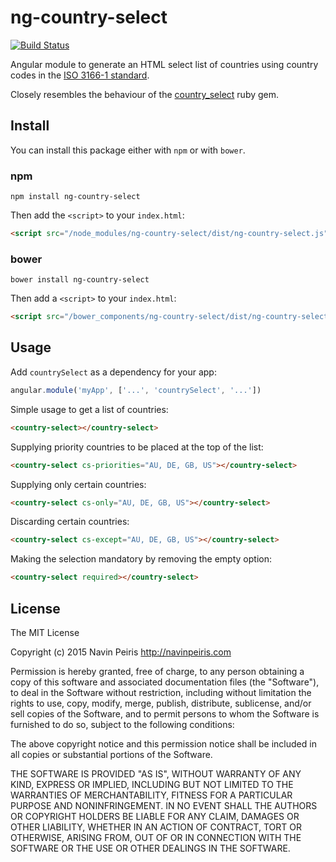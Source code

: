# ng-country-select

[![Build Status](https://travis-ci.org/navinpeiris/ng-country-select.svg?branch=master)](https://travis-ci.org/navinpeiris/ng-country-select)

Angular module to generate an HTML select list of countries using country codes in the
[ISO 3166-1 standard](https://en.wikipedia.org/wiki/ISO_3166-1).

Closely resembles the behaviour of the [country_select](https://github.com/stefanpenner/country_select) ruby gem.

## Install

You can install this package either with `npm` or with `bower`.

### npm

```shell
npm install ng-country-select
```

Then add the `<script>` to your `index.html`:

```html
<script src="/node_modules/ng-country-select/dist/ng-country-select.js"></script>
```

### bower

```shell
bower install ng-country-select
```

Then add a `<script>` to your `index.html`:

```html
<script src="/bower_components/ng-country-select/dist/ng-country-select.js"></script>
```

## Usage

Add `countrySelect` as a dependency for your app:

```javascript
angular.module('myApp', ['...', 'countrySelect', '...'])
```

Simple usage to get a list of countries:

```html
<country-select></country-select>
```

Supplying priority countries to be placed at the top of the list:

```html
<country-select cs-priorities="AU, DE, GB, US"></country-select>
```

Supplying only certain countries:

```html
<country-select cs-only="AU, DE, GB, US"></country-select>
```

Discarding certain countries:

```html
<country-select cs-except="AU, DE, GB, US"></country-select>
```

Making the selection mandatory by removing the empty option:

```html
<country-select required></country-select>
```

## License

The MIT License

Copyright (c) 2015 Navin Peiris http://navinpeiris.com

Permission is hereby granted, free of charge, to any person obtaining a copy
of this software and associated documentation files (the "Software"), to deal
in the Software without restriction, including without limitation the rights
to use, copy, modify, merge, publish, distribute, sublicense, and/or sell
copies of the Software, and to permit persons to whom the Software is
furnished to do so, subject to the following conditions:

The above copyright notice and this permission notice shall be included in
all copies or substantial portions of the Software.

THE SOFTWARE IS PROVIDED "AS IS", WITHOUT WARRANTY OF ANY KIND, EXPRESS OR
IMPLIED, INCLUDING BUT NOT LIMITED TO THE WARRANTIES OF MERCHANTABILITY,
FITNESS FOR A PARTICULAR PURPOSE AND NONINFRINGEMENT. IN NO EVENT SHALL THE
AUTHORS OR COPYRIGHT HOLDERS BE LIABLE FOR ANY CLAIM, DAMAGES OR OTHER
LIABILITY, WHETHER IN AN ACTION OF CONTRACT, TORT OR OTHERWISE, ARISING FROM,
OUT OF OR IN CONNECTION WITH THE SOFTWARE OR THE USE OR OTHER DEALINGS IN
THE SOFTWARE.
